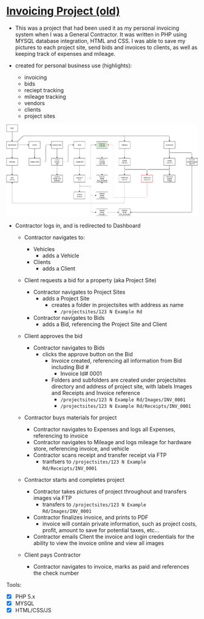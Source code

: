 # [Invoicing Project (old)](https://github.com/jcampbell18/php_invoicing-old)

- This was a project that had been used it as my personal invoicing system when I was a General Contractor. It was written in PHP using MYSQL database integration, HTML and CSS. I was able to save my pictures to each project site, send bids and invoices to clients, as well as keeping track of expenses and mileage.

- created for personal business use (highlights):
  - invoicing
  - bids
  - reciept tracking
  - mileage tracking
  - vendors
  - clients
  - project sites

![DrawIO](https://github.com/jcampbell18/php_invoicing-old/blob/main/invoicing_system.png)

- Contractor logs in, and is redirected to Dashboard
  - Contractor navigates to:
    - Vehicles
      - adds a Vehicle
    - Clients
      - adds a Client
  
  - Client requests a bid for a property (aka Project Site)
    - Contractor navigates to Project Sites
      - adds a Project Site
        - creates a folder in projectsites with address as name
          - `/projectsites/123 N Example Rd`
    - Contractor navigates to Bids
      - adds a Bid, referencing the Project Site and Client

  - Client approves the bid
    - Contractor navigates to Bids
      - clicks the approve button on the Bid
        - Invoice created, referencing all information from Bid including Bid #
          - Invoice Id# 0001
        - Folders and subfolders are created under projectsites directory and address of project site, with labels Images and Receipts and Invoice reference
          - `/projectsites/123 N Example Rd/Images/INV_0001`
          - `/projectsites/123 N Example Rd/Receipts/INV_0001`

  - Contractor buys materials for project
    - Contractor navigates to Expenses and logs all Expenses, referencing to invoice
    - Contractor navigates to Mileage and logs mileage for hardware store, referencing invoice, and vehicle
    - Contractor scans receipt and transfer receipt via FTP
      - tranfsers to `/projectsites/123 N Example Rd/Receipts/INV_0001`
  - Contractor starts and completes project
    - Contractor takes pictures of project throughout and transfers images via FTP
      - transfers to `/projectsites/123 N Example Rd/Images/INV_0001`
    - Contractor finalizes invoice, and prints to PDF
      - invoice will contain private information, such as project costs, profit, amount to save for potential taxes, etc...
    - Contractor emails Client the invoice and login credentials for the ability to view the invoice online and view all images

  - Client pays Contractor
    - Contractor navigates to invoice, marks as paid and references the check number


Tools:  
- [x] PHP 5.x
- [x] MYSQL
- [x] HTML/CSS/JS
